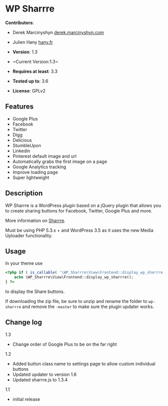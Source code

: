 # WP Sharrre

**Contributors**:

* Derek Marcinyshyn [derek.marcinyshyn.com](http://derek.marcinyshyn.com)
* Julien Hany [hany.fr](http://hany.fr)

* **Version**: 1.3
* ~Current Version:1.3~
* **Requires at least**: 3.3
* **Tested up to**: 3.6
* **License**: GPLv2

Features
--------

* Google Plus
* Facebook
* Twitter
* Digg
* Delicious
* StumbleUpon
* Linkedin
* Pinterest default image and url
* Automatically grabs the first image on a page
* Google Analytics tracking
* Improve loading page
* Super lightweight

Description
-----------

WP Sharrre is a WordPress plugin based on a jQuery plugin that allows you to create sharing buttons for Facebook, Twitter, Google Plus and more.

More information on [Sharrre](http://sharrre.com/).

Must be using PHP 5.3.x + and WordPress 3.5 as it uses the new Media Uploader functionality.

Usage
-----

In your theme use

```php
<?php if ( is_callable( '\WP_Sharrre\View\Frontend::display_wp_sharrre' ) ) {
    echo \WP_Sharrre\View\Frontend::display_wp_sharrre();
} ?>
```

to display the Share buttons.

If downloading the zip file, be sure to unzip and rename the folder to ``` wp-sharrre ``` and remove the ``` -master ``` to make sure the plugin updater works.

Change log
----------

1.3

* Change order of Google Plus to be on the far right

1.2

* Added button class name to settings page to allow custom individual buttons
* Updated updater to version 1.6
* Updated sharrre.js to 1.3.4

1.1

* initial release